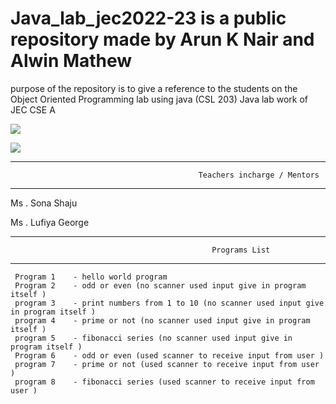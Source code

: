 # Java_lab_jec2022-23 is a public repository made by Arun K Nair and Alwin Mathew 
purpose of the repository is to give a reference to the students on the Object Oriented Programming lab using java (CSL 203)
Java lab work of JEC CSE A 


[![](https://img.shields.io/badge/Programs%20by-Arun%20K%20Nair-orange)](mailto:arunknair.cse21@jecc.ac.in)


[![](https://img.shields.io/badge/Programs%20by-Alwin%20Mathew-white)](mailto:alwinmathew.cse21@jecc.ac.in)
       
       
 ----------------------------------------------------------------------------------------------------------------------         
                                              Teachers incharge / Mentors 
-----------------------------------------------------------------------------------------------------------------------
Ms . Sona Shaju

Ms . Lufiya George

_________________________________________________________________________________________________________________________
                                                 Programs List
---------------------------------------------------------------------------------------------------------------------
     Program 1    - hello world program
     Program 2    - odd or even (no scanner used input give in program itself )
     program 3    - print numbers from 1 to 10 (no scanner used input give in program itself )
     program 4    - prime or not (no scanner used input give in program itself )
     program 5    - fibonacci series (no scanner used input give in program itself )
     Program 6    - odd or even (used scanner to receive input from user )
     program 7    - prime or not (used scanner to receive input from user )
     program 8    - fibonacci series (used scanner to receive input from user )
     
     
